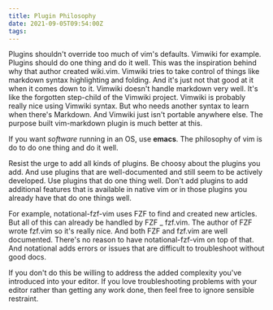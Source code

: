 ```yaml
---
title: Plugin Philosophy
date: 2021-09-05T09:54:00Z
tags:
---
```


Plugins shouldn't override too much of vim's defaults. Vimwiki for example.
Plugins should do one thing and do it well.  This was the inspiration behind why
that author created wiki.vim. Vimwiki tries to take control of things like
markdown syntax highlighting and folding. And it's just not that good at it when
it comes down to it. Vimwiki doesn't handle markdown very well. It's like the
forgotten step-child of the Vimwiki project. Vimwiki is probably really nice
using Vimwiki syntax. But who needs another syntax to learn when there's
Markdown. And Vimwiki just isn't portable anywhere else. The purpose built
vim-markdown plugin is much better at this. 

If you want _software_ running in an OS, use **emacs**. The philosophy of vim is
do to do one thing and do it well.

Resist the urge to add all kinds of plugins. Be choosy about the plugins you
add. And use plugins that are well-documented and still seem to be actively
developed. Use plugins that do one thing well. Don't add plugins to add
additional features that is available in native vim or in those plugins you
already have that do one things well.

For example, notational-fzf-vim uses FZF to find and created new articles. But
all of this can already be handled by FZF _ fzf.vim. The author of FZF wrote
fzf.vim so it's really nice. And both FZF and fzf.vim are well documented.
There's no reason to have notational-fzf-vim on top of that. And notational adds
errors or issues that are difficult to troubleshoot without good docs.

If you don't do this be willing to address the added complexity you've
introduced into your editor. If you love troubleshooting problems with your
editor rather than getting any work done, then feel free to ignore sensible
restraint.
